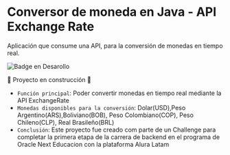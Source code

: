 # Conversor de moneda en Java - API Exchange Rate
Aplicación que consume una API, para la conversión de monedas en tiempo real.

![Badge en Desarollo](https://img.shields.io/badge/STATUS-EN%20DESAROLLO-green)

:construction: Proyecto en construcción :construction:
- `Función principal`: Poder convertir monedas en tiempo real mediante la API ExchangeRate
- `Monedas disponibles para la conversión`: Dolar(USD),Peso Argentino(ARS),Boliviano(BOB), Peso Colombiano(COP), Peso Chileno(CLP), Real Brasileño(BRL)
- `Conclusión`: Este proyecto fue creado com parte de un Challenge para completar la primera etapa de la carrera de backend en el programa de Oracle Next Educacion con la plataforma Alura Latam
